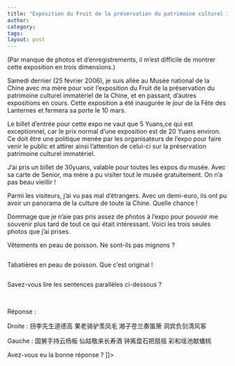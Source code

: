 ```yaml
---
title: "Exposition du Fruit de la préservation du patrimoine culturel immatériel de la Chine"
author:
category: 
tags: 
layout: post
---
```



(Par manque de photos et d’enregistrements, il m’est difficile de montrer cette exposition en trois dimensions.)

Samedi dernier (25 février 2006), je suis allée au Musée national de la Chine avec ma mère pour voir l’exposition du Fruit de la préservation du patrimoine culturel immatériel de la Chine, et en passant, d’autres expositions en cours. Cette exposition a été inaugurée le jour de la Fête des Lanternes et fermera sa porte le 10 mars.

Le billet d’entrée pour cette expo ne vaut que 5 Yuans,ce qui est exceptionnel, car le prix normal d’une exposition est de 20 Yuans environ. Ce doit être une politique menée par les organisateurs de l’expo pour faire venir le public et attirer ainsi l’attention de celui-ci sur la préservation patrimoine culturel immatériel.

J’ai pris un billet de 30yuans, valable pour toutes les expos du musée. Avec sa carte de Senior, ma mère a pu visiter tout le musée gratuitement. On n’a pas beau vieillir !

Parmi les visiteurs, j’ai vu pas mal d’étrangers. Avec un demi-euro, ils ont pu avoir un panorama de la culture de toute la Chine. Quelle chance ! 

Dommage que je n’aie pas pris assez de photos à l’expo pour pouvoir me souvenir plus tard de tout ce qui était intéressant. Voici les trois seules photos que j’ai prises.

Vêtements en peau de poisson. Ne sont-ils pas mignons ?

<img src="http://www.francaisblog.com/fy/images/vetements__en_peau_de_poisson_copy1.jpg" alt="" />

Tabatières en peau de poisson. Que c’est original !

<img src="http://www.francaisblog.com/fy/images/tabatiere.jpg" alt="" />

Savez-vous lire les sentences parallèles ci-dessous ?  

<img src="http://www.francaisblog.com/fy/images/parallele_1.jpg" alt="" />

<img src="http://www.francaisblog.com/fy/images/parallele_2.jpg" alt="" />

Réponse :

Droite : 拐李先生道德高  果老骑驴羡凤毛  湘子苍兰奏笛箫  洞宾负剑清风客

Gauche : 国舅手持云杨板  仙姑敬来长寿酒  钟离盘石把扇摇  彩和瑶池献蟠桃

Avez-vous eu la bonne réponse ? ]]>

